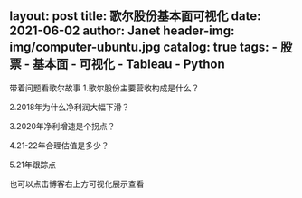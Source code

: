 layout:     post
title:      歌尔股份基本面可视化
date:       2021-06-02
author:     Janet
header-img: img/computer-ubuntu.jpg
catalog: true
tags:
    - 股票
    - 基本面
    - 可视化
    - Tableau
    - Python
---

带着问题看歌尔故事
1.歌尔股份主要营收构成是什么？

2.2018年为什么净利润大幅下滑？

3.2020年净利增速是个拐点？

4.21-22年合理估值是多少？

5.21年跟踪点



也可以点击博客右上方可视化展示查看
